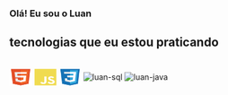 ### Olá! Eu sou o Luan

## tecnologias que eu estou praticando

<div style="display: inline_block"><br/>
  <img align="center" alt="luan-HTML" height="30" width="40" src="https://raw.githubusercontent.com/devicons/devicon/master/icons/html5/html5-original.svg">
  <img align="center" alt="luan-Js" height="30" width="40" src="https://raw.githubusercontent.com/devicons/devicon/master/icons/javascript/javascript-plain.svg">
  <img align="center" alt="luan-CSS" height="30" width="40" src="https://raw.githubusercontent.com/devicons/devicon/master/icons/css3/css3-original.svg">
  <img align="center" alt="luan-sql" height="30" width="40" src="https://cdn.jsdelivr.net/gh/devicons/devicon@latest/icons/azuresqldatabase/azuresqldatabase-original.svg" />
  <img align="center" alt="luan-java" height="30" width="40" src="https://cdn.jsdelivr.net/gh/devicons/devicon@latest/icons/java/java-original.svg" />
           
            
          
    
          
          

   
   </div>


 <div style="display: inline_block"><br/>
